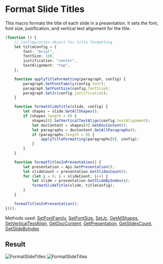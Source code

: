 # Format Slide Titles

This macro formats the title of each slide in a presentation. It sets the font, font size, justification, and vertical text alignment for the title.

```ts
(function () {
    // Configuration object for title formatting
    let titleConfig = {
        font: "Arial",
        fontSize: 100,
        justification: "center",
        textAlignment: "top",
    };

    function applyTitleFormatting(paragraph, config) {
        paragraph.SetFontFamily(config.font);
        paragraph.SetFontSize(config.fontSize);
        paragraph.SetJc(config.justification);
    }

    function formatSlideTitle(slide, config) {
        let shapes = slide.GetAllShapes();
        if (shapes.length > 0) {
            shapes[0].SetVerticalTextAlign(config.textAlignment);
            let docContent = shapes[0].GetDocContent();
            let paragraphs = docContent.GetAllParagraphs();
            if (paragraphs.length > 0) {
                applyTitleFormatting(paragraphs[0], config);
            }
        }
    }

    function formatTitlesInPresentation() {
        let presentation = Api.GetPresentation();
        let slideCount = presentation.GetSlidesCount();
        for (let i = 0; i < slideCount; i++) {
            let slide = presentation.GetSlideByIndex(i);
            formatSlideTitle(slide, titleConfig);
        }
    }

    formatTitlesInPresentation();
})();
```

Methods used: [SetFontFamily](../../../../office-api/usage-api/presentation-api/ApiRun/Methods/SetFontFamily.md), [SetFontSize](../../../../office-api/usage-api/presentation-api/ApiRun/Methods/SetFontSize.md), [SetJc](../../../../office-api/usage-api/presentation-api/ApiParagraph/Methods/SetJc.md), [GetAllShapes](../../../../office-api/usage-api/presentation-api/ApiMaster/Methods/GetAllShapes.md), [SetVerticalTextAlign](../../../../office-api/usage-api/presentation-api/ApiShape/Methods/SetVerticalTextAlign.md), [GetDocContent](../../../../office-api/usage-api/presentation-api/ApiShape/Methods/GetDocContent.md), [GetPresentation](../../../../office-api/usage-api/presentation-api/Api/Methods/GetPresentation.md), [GetSlidesCount](../../../../office-api/usage-api/presentation-api/ApiPresentation/Methods/GetSlidesCount.md), [GetSlideByIndex](../../../../office-api/usage-api/presentation-api/ApiPresentation/Methods/GetSlideByIndex.md)

## Result

![FormatSlideTitles](/assets/images/plugins/format-slide-titles.png#gh-light-mode-only)
![FormatSlideTitles](/assets/images/plugins/format-slide-titles.dark.png#gh-dark-mode-only)

